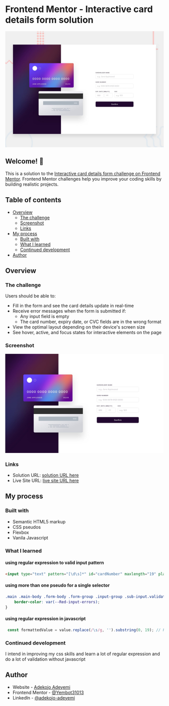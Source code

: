 # Frontend Mentor - Interactive card details form solution

![Design preview for the Interactive card details form coding challenge](./design/desktop-preview.jpg)

## Welcome! 👋

This is a solution to the [Interactive card details form challenge on Frontend Mentor](https://www.frontendmentor.io/challenges/interactive-card-details-form-XpS8cKZDWw). Frontend Mentor challenges help you improve your coding skills by building realistic projects. 

## Table of contents

- [Overview](#overview)
  - [The challenge](#the-challenge)
  - [Screenshot](#screenshot)
  - [Links](#links)
- [My process](#my-process)
  - [Built with](#built-with)
  - [What I learned](#what-i-learned)
  - [Continued development](#continued-development)
- [Author](#author)

## Overview

### The challenge

Users should be able to:

- Fill in the form and see the card details update in real-time
- Receive error messages when the form is submitted if:
  - Any input field is empty
  - The card number, expiry date, or CVC fields are in the wrong format
- View the optimal layout depending on their device's screen size
- See hover, active, and focus states for interactive elements on the page

### Screenshot

![](./design/desktop-design.jpg)


### Links

- Solution URL: [solution URL here](https://github.com/Yembot31013/interactive-card-details-form)
- Live Site URL: [live site URL here](https://interactive-card-details-form1.vercel.app/)

## My process

### Built with

- Semantic HTML5 markup
- CSS pseudos
- Flexbox
- Vanila Javascript


### What I learned

#### using regular expression to valid input pattern

```html
<input type="text" pattern="[\d\s]*" id="cardNumber" maxlength="19" placeholder="e.g. 1234 5678 9123 0000">
```

#### using more than one pseudo for a single selector

```css
.main .main-body .form-body .form-group .input-group .sub-input.validate-empty input:placeholder-shown:empty{
    border-color: var(--Red-input-errors);
}
```

#### using regular expression in javascript
```js
 const formattedValue = value.replace(/\s/g, '').substring(0, 19); // Remove existing spaces and limit to 19 characters
```

### Continued development

I intend in improving my css skills and learn a lot of regular expression and do a lot of validation without javascript


## Author

- Website - [Adekojo Adeyemi](https://codewithyembot.vercel.app)
- Frontend Mentor - [@Yembot31013](https://www.frontendmentor.io/profile/@Yembot31013)
- Linkedln - [@adekojo-adeyemi](https://www.linkedin.com/in/adekojo-a-487759226)


